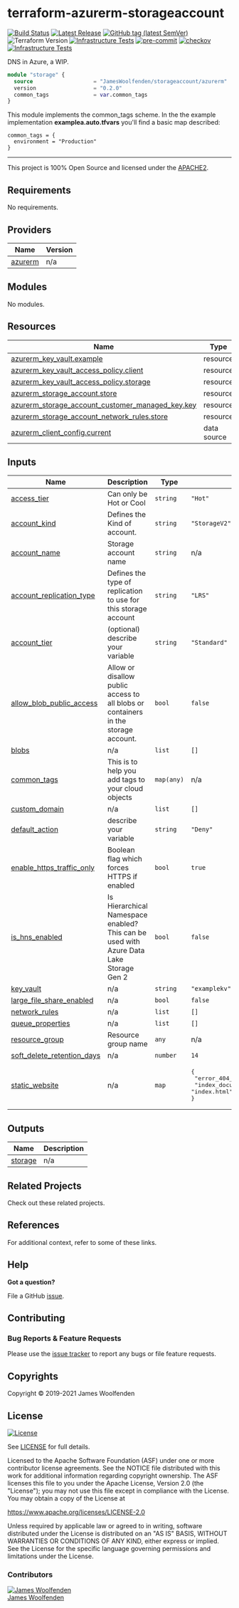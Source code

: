 # terraform-azurerm-storageaccount

[![Build Status](https://github.com/JamesWoolfenden/terraform-azurerm-storageaccount/workflows/Verify%20and%20Bump/badge.svg?branch=master)](https://github.com/JamesWoolfenden/terraform-azurerm-storageaccount)
[![Latest Release](https://img.shields.io/github/release/JamesWoolfenden/terraform-azurerm-storageaccount.svg)](https://github.com/JamesWoolfenden/terraform-azurerm-storageaccount/releases/latest)
[![GitHub tag (latest SemVer)](https://img.shields.io/github/tag/JamesWoolfenden/terraform-azurerm-storageaccount.svg?label=latest)](https://github.com/JamesWoolfenden/terraform-azurerm-storageaccount/releases/latest)
![Terraform Version](https://img.shields.io/badge/tf-%3E%3D0.14.0-blue.svg)
[![Infrastructure Tests](https://www.bridgecrew.cloud/badges/github/JamesWoolfenden/terraform-azurerm-storageaccount/cis_aws)](https://www.bridgecrew.cloud/link/badge?vcs=github&fullRepo=JamesWoolfenden%2Fterraform-azurerm-storageaccount&benchmark=CIS+AWS+V1.2)
[![pre-commit](https://img.shields.io/badge/pre--commit-enabled-brightgreen?logo=pre-commit&logoColor=white)](https://github.com/pre-commit/pre-commit)
[![checkov](https://img.shields.io/badge/checkov-verified-brightgreen)](https://www.checkov.io/)
[![Infrastructure Tests](https://www.bridgecrew.cloud/badges/github/jameswoolfenden/terraform-azurerm-storageaccount/general)](https://www.bridgecrew.cloud/link/badge?vcs=github&fullRepo=JamesWoolfenden%2Fterraform-azurerm-storageaccount&benchmark=INFRASTRUCTURE+SECURITY)

DNS in Azure, a WIP.

```terraform
module "storage" {
  source                   = "JamesWoolfenden/storageaccount/azurerm"
  version                  = "0.2.0"
  common_tags              = var.common_tags
}
```

This module implements the common_tags scheme.   In the the example implementation **examplea.auto.tfvars** you'll find a basic map described:

```HCL
common_tags = {
  environment = "Production"
}
```

---

This project is 100% Open Source and licensed under the [APACHE2](LICENSE).
<!-- BEGINNING OF PRE-COMMIT-TERRAFORM DOCS HOOK -->
## Requirements

No requirements.

## Providers

| Name | Version |
|------|---------|
| <a name="provider_azurerm"></a> [azurerm](#provider\_azurerm) | n/a |

## Modules

No modules.

## Resources

| Name | Type |
|------|------|
| [azurerm_key_vault.example](https://registry.terraform.io/providers/hashicorp/azurerm/latest/docs/resources/key_vault) | resource |
| [azurerm_key_vault_access_policy.client](https://registry.terraform.io/providers/hashicorp/azurerm/latest/docs/resources/key_vault_access_policy) | resource |
| [azurerm_key_vault_access_policy.storage](https://registry.terraform.io/providers/hashicorp/azurerm/latest/docs/resources/key_vault_access_policy) | resource |
| [azurerm_storage_account.store](https://registry.terraform.io/providers/hashicorp/azurerm/latest/docs/resources/storage_account) | resource |
| [azurerm_storage_account_customer_managed_key.key](https://registry.terraform.io/providers/hashicorp/azurerm/latest/docs/resources/storage_account_customer_managed_key) | resource |
| [azurerm_storage_account_network_rules.store](https://registry.terraform.io/providers/hashicorp/azurerm/latest/docs/resources/storage_account_network_rules) | resource |
| [azurerm_client_config.current](https://registry.terraform.io/providers/hashicorp/azurerm/latest/docs/data-sources/client_config) | data source |

## Inputs

| Name | Description | Type | Default | Required |
|------|-------------|------|---------|:--------:|
| <a name="input_access_tier"></a> [access\_tier](#input\_access\_tier) | Can only be Hot or Cool | `string` | `"Hot"` | no |
| <a name="input_account_kind"></a> [account\_kind](#input\_account\_kind) | Defines the Kind of account. | `string` | `"StorageV2"` | no |
| <a name="input_account_name"></a> [account\_name](#input\_account\_name) | Storage account name | `string` | n/a | yes |
| <a name="input_account_replication_type"></a> [account\_replication\_type](#input\_account\_replication\_type) | Defines the type of replication to use for this storage account | `string` | `"LRS"` | no |
| <a name="input_account_tier"></a> [account\_tier](#input\_account\_tier) | (optional) describe your variable | `string` | `"Standard"` | no |
| <a name="input_allow_blob_public_access"></a> [allow\_blob\_public\_access](#input\_allow\_blob\_public\_access) | Allow or disallow public access to all blobs or containers in the storage account. | `bool` | `false` | no |
| <a name="input_blobs"></a> [blobs](#input\_blobs) | n/a | `list` | `[]` | no |
| <a name="input_common_tags"></a> [common\_tags](#input\_common\_tags) | This is to help you add tags to your cloud objects | `map(any)` | n/a | yes |
| <a name="input_custom_domain"></a> [custom\_domain](#input\_custom\_domain) | n/a | `list` | `[]` | no |
| <a name="input_default_action"></a> [default\_action](#input\_default\_action) | describe your variable | `string` | `"Deny"` | no |
| <a name="input_enable_https_traffic_only"></a> [enable\_https\_traffic\_only](#input\_enable\_https\_traffic\_only) | Boolean flag which forces HTTPS if enabled | `bool` | `true` | no |
| <a name="input_is_hns_enabled"></a> [is\_hns\_enabled](#input\_is\_hns\_enabled) | Is Hierarchical Namespace enabled? This can be used with Azure Data Lake Storage Gen 2 | `bool` | `false` | no |
| <a name="input_key_vault"></a> [key\_vault](#input\_key\_vault) | n/a | `string` | `"examplekv"` | no |
| <a name="input_large_file_share_enabled"></a> [large\_file\_share\_enabled](#input\_large\_file\_share\_enabled) | n/a | `bool` | `false` | no |
| <a name="input_network_rules"></a> [network\_rules](#input\_network\_rules) | n/a | `list` | `[]` | no |
| <a name="input_queue_properties"></a> [queue\_properties](#input\_queue\_properties) | n/a | `list` | `[]` | no |
| <a name="input_resource_group"></a> [resource\_group](#input\_resource\_group) | Resource group name | `any` | n/a | yes |
| <a name="input_soft_delete_retention_days"></a> [soft\_delete\_retention\_days](#input\_soft\_delete\_retention\_days) | n/a | `number` | `14` | no |
| <a name="input_static_website"></a> [static\_website](#input\_static\_website) | n/a | `map` | <pre>{<br>  "error_404_document": "404.html",<br>  "index_document": "index.html"<br>}</pre> | no |

## Outputs

| Name | Description |
|------|-------------|
| <a name="output_storage"></a> [storage](#output\_storage) | n/a |
<!-- END OF PRE-COMMIT-TERRAFORM DOCS HOOK -->
## Related Projects

Check out these related projects.

## References

For additional context, refer to some of these links.

## Help

**Got a question?**

File a GitHub [issue](https://github.com/JamesWoolfenden/terraform-azurerm-storageaccount/issues).

## Contributing

### Bug Reports & Feature Requests

Please use the [issue tracker](https://github.com/JamesWoolfenden/terraform-azurerm-storageaccount/issues) to report any bugs or file feature requests.

## Copyrights

Copyright © 2019-2021 James Woolfenden

## License

[![License](https://img.shields.io/badge/License-Apache%202.0-blue.svg)](https://opensource.org/licenses/Apache-2.0)

See [LICENSE](LICENSE) for full details.

Licensed to the Apache Software Foundation (ASF) under one
or more contributor license agreements.  See the NOTICE file
distributed with this work for additional information
regarding copyright ownership.  The ASF licenses this file
to you under the Apache License, Version 2.0 (the
"License"); you may not use this file except in compliance
with the License.  You may obtain a copy of the License at

<https://www.apache.org/licenses/LICENSE-2.0>

Unless required by applicable law or agreed to in writing,
software distributed under the License is distributed on an
"AS IS" BASIS, WITHOUT WARRANTIES OR CONDITIONS OF ANY
KIND, either express or implied.  See the License for the
specific language governing permissions and limitations
under the License.

### Contributors

[![James Woolfenden][jameswoolfenden_avatar]][jameswoolfenden_homepage]<br/>[James Woolfenden][jameswoolfenden_homepage]

[jameswoolfenden_homepage]: https://github.com/jameswoolfenden
[jameswoolfenden_avatar]: https://github.com/jameswoolfenden.png?size=150
[github]: https://github.com/jameswoolfenden
[linkedin]: https://www.linkedin.com/in/jameswoolfenden/
[twitter]: https://twitter.com/JimWoolfenden

[share_twitter]: https://twitter.com/intent/tweet/?text=terraform-azurerm-storageaccount&url=https://github.com/JamesWoolfenden/terraform-azurerm-storageaccount
[share_linkedin]: https://www.linkedin.com/shareArticle?mini=true&title=terraform-azurerm-storageaccount&url=https://github.com/JamesWoolfenden/terraform-azurerm-storageaccount
[share_reddit]: https://reddit.com/submit/?url=https://github.com/JamesWoolfenden/terraform-azurerm-storageaccount
[share_facebook]: https://facebook.com/sharer/sharer.php?u=https://github.com/JamesWoolfenden/terraform-azurerm-storageaccount
[share_email]: mailto:?subject=terraform-azurerm-storageaccount&body=https://github.com/JamesWoolfenden/terraform-azurerm-storageaccount
